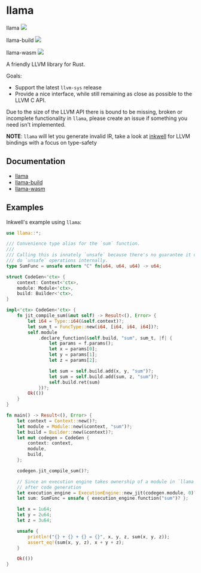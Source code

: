 # llama

llama
<a href="https://crates.io/crates/llama">
    <img src="https://img.shields.io/crates/v/llama.svg">
</a>


llama-build
<a href="https://crates.io/crates/llama-build">
    <img src="https://img.shields.io/crates/v/llama-build.svg">
</a>


llama-wasm
<a href="https://crates.io/crates/llama-wasm">
    <img src="https://img.shields.io/crates/v/llama-wasm.svg">
</a>


A friendly LLVM library for Rust.

Goals:
- Support the latest `llvm-sys` release
- Provide a nice interface, while still remaining as close as possible to the LLVM C API.

Due to the size of the LLVM API there is bound to be missing, broken or incomplete functionality in `llama`, please create an issue if something you need isn't implemented.

**NOTE**: `llama` will let you generate invalid IR, take a look at [inkwell](https://github.com/TheDan64/inkwell) for LLVM bindings with a focus on type-safety

## Documentation

- [llama](https://zshipko.github.io/llama/llama)
- [llama-build](https://zshipko.github.io/llama/llama_build)
- [llama-wasm](https://zshipko.github.io/llama/llama_wasm)

## Examples

Inkwell's example using `llama`:

```rust
use llama::*;

/// Convenience type alias for the `sum` function.
///
/// Calling this is innately `unsafe` because there's no guarantee it doesn't
/// do `unsafe` operations internally.
type SumFunc = unsafe extern "C" fn(u64, u64, u64) -> u64;

struct CodeGen<'ctx> {
    context: Context<'ctx>,
    module: Module<'ctx>,
    build: Builder<'ctx>,
}

impl<'ctx> CodeGen<'ctx> {
    fn jit_compile_sum(&mut self) -> Result<(), Error> {
        let i64 = Type::i64(&self.context)?;
        let sum_t = FuncType::new(i64, [i64, i64, i64])?;
        self.module
            .declare_function(&self.build, "sum", sum_t, |f| {
                let params = f.params();
                let x = params[0];
                let y = params[1];
                let z = params[2];

                let sum = self.build.add(x, y, "sum")?;
                let sum = self.build.add(sum, z, "sum")?;
                self.build.ret(sum)
            })?;
        Ok(())
    }
}

fn main() -> Result<(), Error> {
    let context = Context::new()?;
    let module = Module::new(&context, "sum")?;
    let build = Builder::new(&context)?;
    let mut codegen = CodeGen {
        context: context,
        module,
        build,
    };

    codegen.jit_compile_sum()?;

    // Since an execution engine takes ownership of a module in `llama`, this step must be done
    // after code generation
    let execution_engine = ExecutionEngine::new_jit(codegen.module, 0)?;
    let sum: SumFunc = unsafe { execution_engine.function("sum")? };

    let x = 1u64;
    let y = 2u64;
    let z = 3u64;

    unsafe {
        println!("{} + {} + {} = {}", x, y, z, sum(x, y, z));
        assert_eq!(sum(x, y, z), x + y + z);
    }

    Ok(())
}
```
